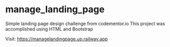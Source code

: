 # manage_landing_page
Simple landing page design challenge from codementor.io
This project was accomplished using HTML and Bootstrap

Visit: https://managelandingpage.up.railway.app
